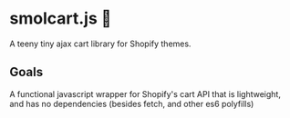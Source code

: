 # smolcart.js 🛒
A teeny tiny ajax cart library for Shopify themes. 

## Goals
A functional javascript wrapper for Shopify's cart API that is lightweight, and has no dependencies (besides fetch, and other es6 polyfills)

